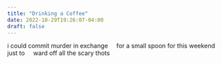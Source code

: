 ```yaml
---
title: "Drinking a Coffee"
date: 2022-10-29T19:26:07-04:00
draft: false
---
```


i could commit murder in exchange &nbsp; &nbsp;  for a small spoon for this weekend just to  &nbsp; &nbsp; ward off all the scary thots